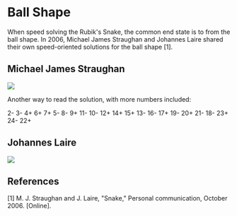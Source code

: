 # Ball Shape

When speed solving the Rubik's Snake, the common end state is to from the ball shape. In 2006, Michael James Straughan and Johannes Laire shared their own speed-oriented solutions for the ball shape [1].

## Michael James Straughan

![](img/Straughan.png)

Another way to read the solution, with more numbers included:

2- 3- 4+ 6+ 7+ 5- 8- 9+ 11- 10- 12+ 14+ 15+ 13- 16- 17+ 19- 20+ 21- 18- 23+ 24- 22+ 

## Johannes Laire

![](img/Laire.png)

## References

[1] 	M. J. Straughan and J. Laire, "Snake," Personal communication, October 2006. [Online]. 